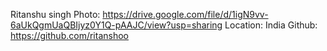 Ritanshu singh
Photo: https://drive.google.com/file/d/1igN9vv-6aUkQgmUaQBIjyz0Y1Q-pAAJC/view?usp=sharing
Location: India
Github: https://github.com/ritanshoo

